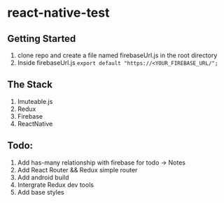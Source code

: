 # react-native-test

## Getting Started 

1. clone repo and create a file named firebaseUrl.js in the root directory
2. Inside firebaseUrl.js
 ``` export default "https://<YOUR_FIREBASE_URL/"; ```

## The Stack
 1. Imuteable.js 
 2.  Redux
 3. Firebase
 4. ReactNative 

## Todo: 
1.  Add has-many relationship with firebase for todo -> Notes 
2.  Add React Router && Redux simple router 
3.  Add android build 
4. Intergrate Redux dev tools 
5.  Add base styles 

